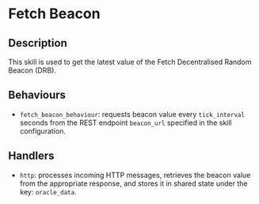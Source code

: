 # Fetch Beacon

## Description

This skill is used to get the latest value of the Fetch Decentralised Random Beacon (DRB).

## Behaviours

* `fetch_beacon_behaviour`: requests beacon value every `tick_interval` seconds from the REST endpoint `beacon_url` specified in the skill configuration.

## Handlers

* `http`: processes incoming HTTP messages, retrieves the beacon value from the appropriate response, and stores it in shared state under the key: `oracle_data`.

